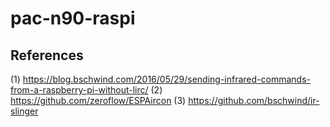 # pac-n90-raspi


## References
(1) https://blog.bschwind.com/2016/05/29/sending-infrared-commands-from-a-raspberry-pi-without-lirc/
(2) https://github.com/zeroflow/ESPAircon
(3) https://github.com/bschwind/ir-slinger
